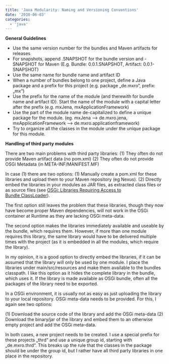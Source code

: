 ```yaml
---
title: 'Java Modularity: Naming and Versioning Conventions'
date: '2010-06-03'
categories:
  - 'java'
---
```


**General Guidelines**

- Use the same version number for the bundles and Maven artifacts for releases
- For snapshots, append .SNAPSHOT for the bundle version and -SNAPSHOT for Maven (E.g. Bundle: 0.0.1.SNAPSHOT, Artifact: 0.0.1-SNAPSHOT)
- Use the same name for bundle name and artifact ID
- When a number of bundles belong to one project, define a Java package and a prefix for this project (e.g. package „de.mxro“, prefix: „mx“)
- Use the prefix for the name of the module (and therewith for bundle name and artifact ID). Start the name of the module with a capital letter after the prefix (e.g. mxJena, mxApplicationFramework)
- Use the part of the module name de-capitalized to define a unique package for the module. (eg. mxJena --> de.mxro.jena, mxApplicationFramework --> de.mxro.applicationframework)
- Try to organize all the classes in the module under the unique package for this module.

**Handling of third party modules**

There are two main problems with third party libraries: (1) They often do not provide Maven artifact data (no pom.xml) (2) They often do not provide OSGi Metadata (in META-INF/MANIFEST.MF)

In case (1) there are two options: (1) Manually create a pom.xml for these libraries and upload them to your Maven repository (eg Nexus). (2) Directly embed the libraries in your modules as JAR files, as extracted class files or as source files (see [OSGi: Libraries Requiring Access to Bundle ClassLoader](http://maxrohde.com/2010/06/06/osgi-libraries-requiring-access-to-bundle-classloader/)).

The first option still leaves the problem that these libraries, though they now have become proper Maven dependencies, will not work in the OSGi container at Runtime as they are lacking OSGi meta-data.

The second option makes the libraries immediately available and useable by the bundle, which requires them. However, if more than one module requires this library, the same library would have to be delivered multiple times with the project (as it is embedded in all the modules, which require the library).

In my opinion, it is a good option to directly embed the libraries, if it can be assumed that the library will only be used by one module. I place the libraries under main/src/resources and make them available to the bundles classpath. I like this option as it hides the complete library in the bundle, which uses it. If the library is made available as OSGi bundle, often all the packages of the library need to be exported.

In a OSGi environment, it is usually not as easy as just uploading the library to your local repository. OSGi meta-data needs to be provided. For this, I again see two options:

(1) Download the source code of the library and add the OSGi meta-data (2) Download the binary/jar of the library and embed them to an otherwise empty project and add the OSGi meta-data.

In both cases, a new project needs to be created. I use a special prefix for these projects „thrd“ and use a unique group id, starting with „de.mxro.thrd“. This breaks up the rule that the classes in the package should be under the group id, but I rather have all third party libraries in one place in the repository.
